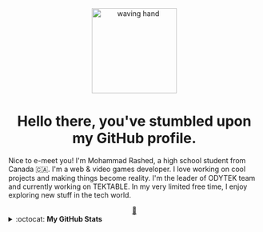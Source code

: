<div align="center">
 <img align="center" src="https://cloud-m7ewqwpnv.vercel.app/0wave.gif" alt="waving hand" width="170" height="170">
 <h1 align="center"> Hello there, you've stumbled upon my GitHub profile.</h1>
</div>

Nice to e-meet you! I'm Mohammad Rashed, a high school student from Canada 🇨🇦. I'm a web & video games developer. I love working on cool projects and making things become reality. I'm the leader of ODYTEK team and currently working on TEKTABLE. In my very limited free time, I enjoy exploring new stuff in the tech world. 

<div align="center"><a href="mailto:mo2002mohammad@gmail.com">📧</a></div>


<details closed>
<summary> :octocat: <b>My GitHub Stats</b> </summary>
<div align="center">
<p align = "center">
 <img align="center" src="https://github-readme-stats.vercel.app/api?username=m7d2&show_icons=true&theme=radical&count_private=true" alt="account stats"/> 
 <p align="center">(excluding private repositories)</p>
 </p>
 
<br><br>
<p align="center">
 Some Stats:<br> <br>
 <img align="center" src="https://github-readme-stats.vercel.app/api/top-langs/?username=m7d2&layout=compact" alt="top languages"> <br><br>
  <img align="center" src="https://komarev.com/ghpvc/?username=m7d2&label=PROFILE+VIEWS" alt="profile views"> <br><br>
  <img align="center" src="https://github-profile-trophy.vercel.app/?username=m7d2&theme=dracula" alt="Trophy"><br>
</p>
</div>

</details>
